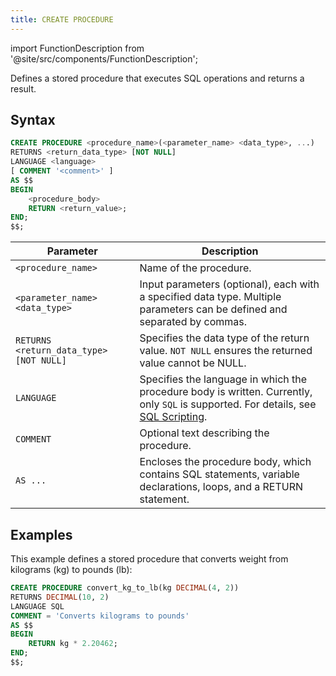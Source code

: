 ```yaml
---
title: CREATE PROCEDURE
---
```

import FunctionDescription from '@site/src/components/FunctionDescription';

<FunctionDescription description="Introduced or updated: v1.2.637"/>

Defines a stored procedure that executes SQL operations and returns a result.

## Syntax

```sql
CREATE PROCEDURE <procedure_name>(<parameter_name> <data_type>, ...) 
RETURNS <return_data_type> [NOT NULL]
LANGUAGE <language> 
[ COMMENT '<comment>' ] 
AS $$
BEGIN
    <procedure_body>
    RETURN <return_value>;
END;
$$;
```

| Parameter                               | Description                                                                                                               |
|-----------------------------------------|---------------------------------------------------------------------------------------------------------------------------|
| `<procedure_name>`                      | Name of the procedure.                                                                                                    |
| `<parameter_name> <data_type>`          | Input parameters (optional), each with a specified data type. Multiple parameters can be defined and separated by commas. |
| `RETURNS <return_data_type> [NOT NULL]` | Specifies the data type of the return value. `NOT NULL` ensures the returned value cannot be NULL.                        |
| `LANGUAGE`                              | Specifies the language in which the procedure body is written. Currently, only `SQL` is supported. For details, see [SQL Scripting](/guides/query/stored-procedure#sql-scripting).                       |
| `COMMENT`                               | Optional text describing the procedure.                                                                                   |
| `AS ...`                                | Encloses the procedure body, which contains SQL statements, variable declarations, loops, and a  RETURN statement.        |

## Examples

This example defines a stored procedure that converts weight from kilograms (kg) to pounds (lb):

```sql
CREATE PROCEDURE convert_kg_to_lb(kg DECIMAL(4, 2)) 
RETURNS DECIMAL(10, 2) 
LANGUAGE SQL 
COMMENT = 'Converts kilograms to pounds'
AS $$
BEGIN
    RETURN kg * 2.20462;
END;
$$;
```